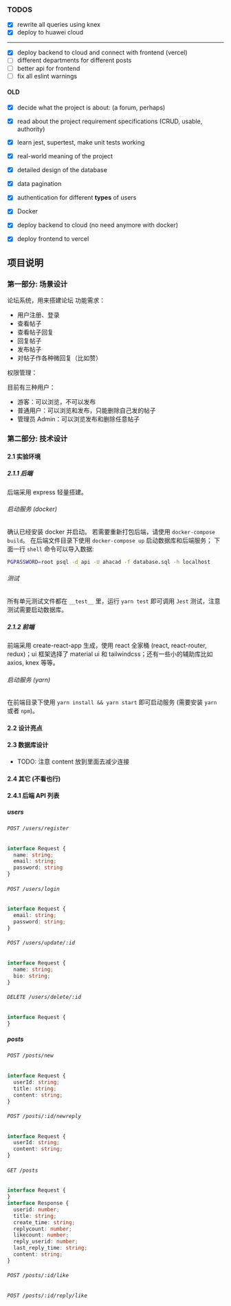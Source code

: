 
### TODOS

- [X] rewrite all queries using knex
- [X] deploy to huawei cloud

------
- [X] deploy backend to cloud and connect with frontend (vercel)
- [ ] different departments for different posts
- [ ] better api for frontend
- [ ] fix all eslint warnings

#### OLD
- [x] decide what the project is about: (a forum, perhaps)
- [x] read about the project requirement specifications (CRUD, usable,
  authority)
- [x] learn jest, supertest, make unit tests working
- [x] real-world meaning of the project
- [x] detailed design of the database 
- [x] data pagination
- [x] authentication for different **types** of users
- [x] Docker 
- [x] deploy backend to cloud (no need anymore with docker)
- [x] deploy frontend to vercel



## 项目说明

### 第一部分: 场景设计

论坛系统，用来搭建论坛
功能需求：

- 用户注册、登录
- 查看帖子
- 查看帖子回复
- 回复帖子
- 发布帖子
- 对帖子作各种微回复（比如赞）

权限管理：

目前有三种用户：
- 游客：可以浏览，不可以发布
- 普通用户：可以浏览和发布，只能删除自己发的帖子
- 管理员 Admin：可以浏览发布和删除任意帖子

### 第二部分: 技术设计
#### 2.1 实验环境 
##### 2.1.1 后端
后端采用 express 轻量搭建。
###### 启动服务 (docker)
确认已经安装 docker 并启动。
若需要重新打包后端，请使用 `docker-compose build`。
在后端文件目录下使用 `docker-compose up` 启动数据库和后端服务；
下面一行 `shell` 命令可以导入数据:
```bash
PGPASSWORD=root psql -d api -U ahacad -f database.sql -h localhost
```
###### 测试
所有单元测试文件都在 `__test__` 里，运行 `yarn test` 即可调用 `Jest`
测试，注意测试需要启动数据库。
##### 2.1.2 前端
前端采用 create-react-app 生成，使用 react 全家桶 (react, react-router,
redux)；ui 框架选择了 material ui 和 tailwindcss；还有一些小的辅助库比如 axios, knex 等等。
###### 启动服务 (yarn)
在前端目录下使用 `yarn install && yarn start` 即可启动服务 (需要安装
`yarn` 或者 `npm`)。
#### 2.2 设计亮点
#### 2.3 数据库设计
- TODO:  注意 content 放到里面去减少连接
#### 2.4 其它 (不看也行)
#### 2.4.1 后端 API 列表

##### users 

###### `POST /users/register`

```typescript
interface Request {
  name: string;
  email: string;
  password: string
}
```

###### `POST /users/login` 

```typescript
interface Request {
  email: string;
  password: string;
}
```
###### `POST /users/update/:id`

```typescript
interface Request {
  name: string;
  bio: string;
}
```

###### `DELETE /users/delete/:id`

```typescript
interface Request {
}
```

##### posts

###### `POST /posts/new`

```typescript
interface Request {
  userId: string;
  title: string;
  content: string;
}
```
###### `POST /posts/:id/newreply`
```typescript
interface Request {
  userId: string;
  content: string;
}
```
###### `GET /posts`
```typescript
interface Request {
}
interface Response {
  userid: number;
  title: string;
  create_time: string;
  replycount: number;
  likecount: number;
  reply_userid: number;
  last_reply_time: string;
  content: string;
}
```
######  `POST /posts/:id/like`
######  `POST /posts/:id/reply/like`

